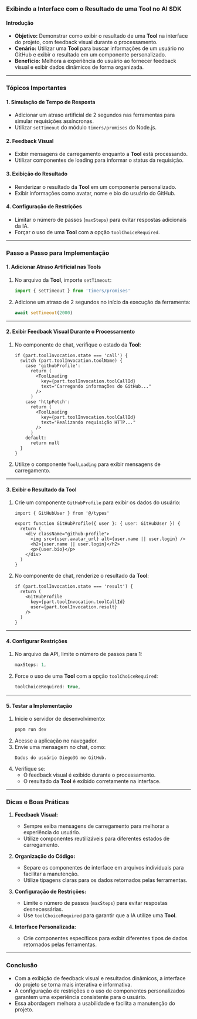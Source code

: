 ### Exibindo a Interface com o Resultado de uma Tool no AI SDK

#### Introdução

- **Objetivo:** Demonstrar como exibir o resultado de uma **Tool** na interface do projeto, com feedback visual durante o processamento.
- **Cenário:** Utilizar uma **Tool** para buscar informações de um usuário no GitHub e exibir o resultado em um componente personalizado.
- **Benefício:** Melhora a experiência do usuário ao fornecer feedback visual e exibir dados dinâmicos de forma organizada.

---

### Tópicos Importantes

#### 1. **Simulação de Tempo de Resposta**

- Adicionar um atraso artificial de 2 segundos nas ferramentas para simular requisições assíncronas.
- Utilizar `setTimeout` do módulo `timers/promises` do Node.js.

#### 2. **Feedback Visual**

- Exibir mensagens de carregamento enquanto a **Tool** está processando.
- Utilizar componentes de loading para informar o status da requisição.

#### 3. **Exibição do Resultado**

- Renderizar o resultado da **Tool** em um componente personalizado.
- Exibir informações como avatar, nome e bio do usuário do GitHub.

#### 4. **Configuração de Restrições**

- Limitar o número de passos (`maxSteps`) para evitar respostas adicionais da IA.
- Forçar o uso de uma **Tool** com a opção `toolChoiceRequired`.

---

### Passo a Passo para Implementação

#### 1. **Adicionar Atraso Artificial nas Tools**

1. No arquivo da **Tool**, importe `setTimeout`:
   ```typescript
   import { setTimeout } from 'timers/promises'
   ```
2. Adicione um atraso de 2 segundos no início da execução da ferramenta:
   ```typescript
   await setTimeout(2000)
   ```

---

#### 2. **Exibir Feedback Visual Durante o Processamento**

1. No componente de chat, verifique o estado da **Tool**:

   ```tsx
   if (part.toolInvocation.state === 'call') {
     switch (part.toolInvocation.toolName) {
       case 'githubProfile':
         return (
           <ToolLoading
             key={part.toolInvocation.toolCallId}
             text="Carregando informações do GitHub..."
           />
         )
       case 'httpFetch':
         return (
           <ToolLoading
             key={part.toolInvocation.toolCallId}
             text="Realizando requisição HTTP..."
           />
         )
       default:
         return null
     }
   }
   ```

2. Utilize o componente `ToolLoading` para exibir mensagens de carregamento.

---

#### 3. **Exibir o Resultado da Tool**

1. Crie um componente `GitHubProfile` para exibir os dados do usuário:

   ```tsx
   import { GitHubUser } from '@/types'

   export function GitHubProfile({ user }: { user: GitHubUser }) {
     return (
       <div className="github-profile">
         <img src={user.avatar_url} alt={user.name || user.login} />
         <h2>{user.name || user.login}</h2>
         <p>{user.bio}</p>
       </div>
     )
   }
   ```

2. No componente de chat, renderize o resultado da **Tool**:
   ```tsx
   if (part.toolInvocation.state === 'result') {
     return (
       <GitHubProfile
         key={part.toolInvocation.toolCallId}
         user={part.toolInvocation.result}
       />
     )
   }
   ```

---

#### 4. **Configurar Restrições**

1. No arquivo da API, limite o número de passos para 1:
   ```typescript
   maxSteps: 1,
   ```
2. Force o uso de uma **Tool** com a opção `toolChoiceRequired`:
   ```typescript
   toolChoiceRequired: true,
   ```

---

#### 5. **Testar a Implementação**

1. Inicie o servidor de desenvolvimento:
   ```bash
   pnpm run dev
   ```
2. Acesse a aplicação no navegador.
3. Envie uma mensagem no chat, como:
   ```
   Dados do usuário Diego3G no GitHub.
   ```
4. Verifique se:
   - O feedback visual é exibido durante o processamento.
   - O resultado da **Tool** é exibido corretamente na interface.

---

### Dicas e Boas Práticas

1. **Feedback Visual:**

   - Sempre exiba mensagens de carregamento para melhorar a experiência do usuário.
   - Utilize componentes reutilizáveis para diferentes estados de carregamento.

2. **Organização do Código:**

   - Separe os componentes de interface em arquivos individuais para facilitar a manutenção.
   - Utilize tipagens claras para os dados retornados pelas ferramentas.

3. **Configuração de Restrições:**

   - Limite o número de passos (`maxSteps`) para evitar respostas desnecessárias.
   - Use `toolChoiceRequired` para garantir que a IA utilize uma **Tool**.

4. **Interface Personalizada:**
   - Crie componentes específicos para exibir diferentes tipos de dados retornados pelas ferramentas.

---

### Conclusão

- Com a exibição de feedback visual e resultados dinâmicos, a interface do projeto se torna mais interativa e informativa.
- A configuração de restrições e o uso de componentes personalizados garantem uma experiência consistente para o usuário.
- Essa abordagem melhora a usabilidade e facilita a manutenção do projeto.
